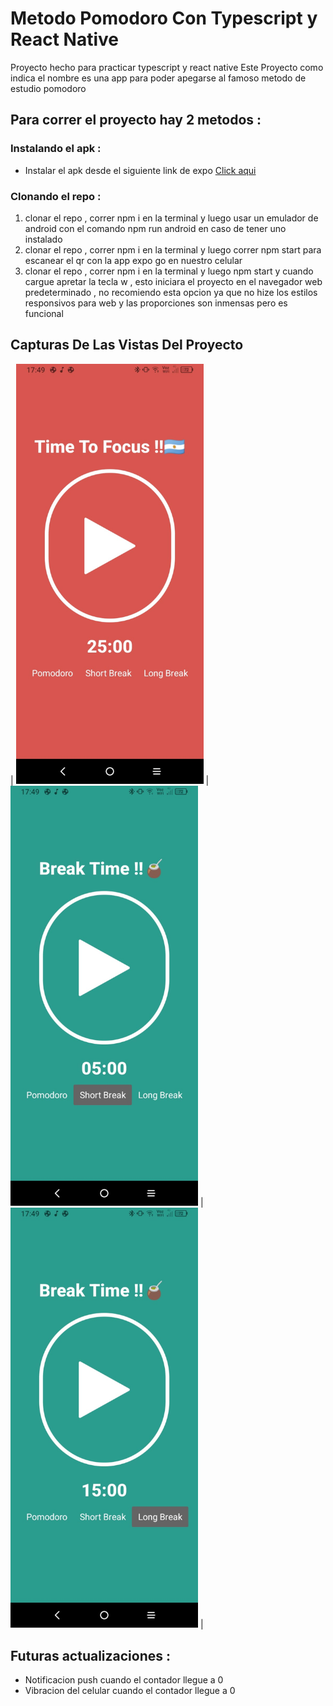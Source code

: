 # Metodo Pomodoro Con Typescript y React Native

Proyecto hecho para practicar typescript y react native
Este Proyecto como indica el nombre es una app para poder apegarse al famoso metodo de estudio pomodoro

## Para correr el proyecto hay 2 metodos :

### Instalando el apk :

- Instalar el apk desde el siguiente link de expo [Click aqui](https://expo.dev/accounts/noahpark24/projects/pomodorotypescript/builds/8f919bfa-acb1-4403-ad55-5321c3974d63)

### Clonando el repo :

1. clonar el repo , correr npm i en la terminal y luego usar un emulador de android con el comando npm run android en caso de tener uno instalado
2. clonar el repo , correr npm i en la terminal y luego correr npm start para escanear el qr con la app expo go en nuestro celular
3. clonar el repo , correr npm i en la terminal y luego npm start y cuando cargue apretar la tecla w , esto iniciara el proyecto en el navegador web predeterminado ,
   no recomiendo esta opcion ya que no hize los estilos responsivos para web y las proporciones son inmensas pero es funcional


## Capturas De Las Vistas Del Proyecto

| <img src="./assets/HOME.jpeg" alt="Captura de la página de inicio" width="300"> | <img src="./assets/SHORT BREAK.jpeg" alt="Captura del descanso corto" width="300"> | <img src="./assets/LONG BREAK.jpeg" alt="Captura de la página de descanso largo" width="300"> | 

## Futuras actualizaciones :

- Notificacion push cuando el contador llegue a 0
- Vibracion del celular cuando el contador llegue a 0

